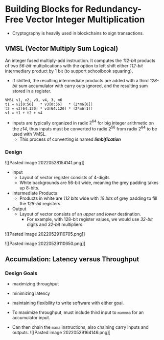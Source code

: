 # Building Blocks for Redundancy-Free Vector Integer Multiplication
- Cryptography is heavily used in blockchains to sign transactions.

## VMSL (Vector Multiply Sum Logical)
An integer fused multiply-add instruction. It computes the *112-bit* products of two *56-bit* multiplications with the option to left shift either *112-bit* intermediary product by 1 bit (to support schoolbook squaring). 
- If shifted, the resulting intermediate products are added with a third *128-bit* sum accumulator with carry outs ignored, and the resulting sum stored in a register.

```
VMSL v1, v2, v3, v4, 3, m6
t1 = v2[0:56]   * v3[0:56]   * (2*m6[0])
t2 = v2[64:120] * v3[64:120] * (2*m6[1])
v1 = t1 + t2 + v4
```

* Inputs are typically organized in radix $2^{64}$ for big integer arithmetic on the *z14*, thus inputs must be converted to radix $2^{56}$ from radix $2^{64}$ to be used with VMSL.
	* This process of converting is named ***limbification***

### Design
![[Pasted image 20220528154141.png]]
- Input
	- Layout of vector register consists of 4-digits
	- White backgrounds are 56-bit wide, meaning the grey padding takes up 8-bits.
- Intermediate Products
	- Products in white are *112 bits* wide with *16 bits* of grey padding to fill the *128-bit* registers.
- Output
	- Layout of vector consists of an *upper* and *lower* destination.
		- For example, with 128-bit register values, we would use *32-bit* digits and *32-bit* multipliers.

![[Pasted image 20220529110705.png]]


![[Pasted image 20220529110650.png]]

## Accumulation: Latency versus Throughput
### Design Goals
- maximizing throughput
- minimizing latency 
- maintaining flexibility to write software with either goal.

- To maximize throughput, must include third input to `mammma` for an accumulator input.
- Can then chain the `mama` instructions, also chaining carry inputs and outputs.
![[Pasted image 20220529164146.png]]
